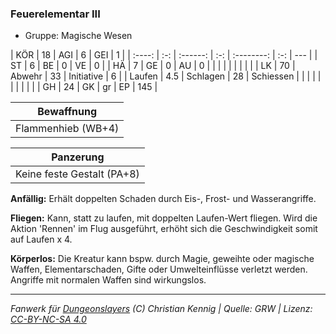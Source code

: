 ### Feuerelementar III

- Gruppe: Magische Wesen

|  KÖR   | 18  |   AGI    |  6  |    GEI     |  1  |
| :----: | :-: | :------: | :-: | :--------: | :-: | --- |
|   ST   |  6  |    BE    |  0  |     VE     |  0  |
|   HÄ   |  7  |    GE    |  0  |     AU     |  0  |
|        |     |          |     |            |     |     |
|   LK   | 70  |  Abwehr  | 33  | Initiative |  6  |
| Laufen | 4.5 | Schlagen | 28  | Schiessen  |     |
|        |     |          |     |            |     |     |
|   GH   | 24  |    GK    | gr  |     EP     | 145 |

|     Bewaffnung     |
| :----------------: |
| Flammenhieb (WB+4) |

|         Panzerung          |
| :------------------------: |
| Keine feste Gestalt (PA+8) |

**Anfällig:** Erhält doppelten Schaden durch Eis-, Frost- und Wasserangriffe.

**Fliegen:** Kann, statt zu laufen, mit doppelten Laufen-Wert fliegen. Wird die Aktion 'Rennen' im Flug ausgeführt, erhöht sich die Geschwindigkeit somit auf Laufen x 4.

**Körperlos:** Die Kreatur kann bspw. durch Magie, geweihte oder magische Waffen, Elementarschaden, Gifte oder Umwelteinflüsse verletzt werden. Angriffe mit normalen Waffen sind wirkungslos.

---

_Fanwerk für [Dungeonslayers](https://www.dungeonslayers.net/) (C) Christian Kennig | Quelle: GRW | Lizenz: [CC-BY-NC-SA 4.0](https://creativecommons.org/licenses/by-nc-sa/4.0/deed.de)_
